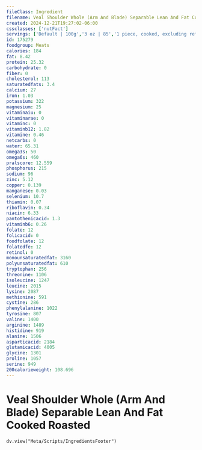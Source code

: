 ```yaml
---
fileClass: Ingredient
filename: Veal Shoulder Whole (Arm And Blade) Separable Lean And Fat Cooked Roasted
created: 2024-12-21T19:27:02-06:00
cssclasses: ['nutFact']
servings: ['Default | 100g','3 oz | 85','1 piece, cooked, excluding refuse (yield from 1 lb raw meat with refuse) | 258']
id: 175279
foodgroup: Meats
calories: 184
fat: 8.42
protein: 25.32
carbohydrate: 0
fiber: 0
cholesterol: 113
saturatedfats: 3.4
calcium: 27
iron: 1.03
potassium: 322
magnesium: 25
vitaminaiu: 0
vitaminarae: 0
vitaminc: 0
vitaminb12: 1.82
vitamine: 0.46
netcarbs: 0
water: 65.31
omega3s: 50
omega6s: 460
pralscore: 12.559
phosphorus: 215
sodium: 96
zinc: 5.12
copper: 0.139
manganese: 0.03
selenium: 10.7
thiamin: 0.07
riboflavin: 0.34
niacin: 6.33
pantothenicacid: 1.3
vitaminb6: 0.26
folate: 12
folicacid: 0
foodfolate: 12
folatedfe: 12
retinol: 0
monounsaturatedfat: 3160
polyunsaturatedfat: 610
tryptophan: 256
threonine: 1106
isoleucine: 1247
leucine: 2015
lysine: 2087
methionine: 591
cystine: 286
phenylalanine: 1022
tyrosine: 807
valine: 1400
arginine: 1489
histidine: 919
alanine: 1506
asparticacid: 2184
glutamicacid: 4005
glycine: 1301
proline: 1057
serine: 949
200calorieweight: 108.696
---
```


# Veal Shoulder Whole (Arm And Blade) Separable Lean And Fat Cooked Roasted

```dataviewjs
dv.view("Meta/Scripts/IngredientsFooter")
```